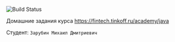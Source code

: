 ![Build Status](https://github.com/qwerty142/java-2023/actions/workflows/build.yml/badge.svg)

Домашние задания курса https://fintech.tinkoff.ru/academy/java

Студент: `Зарубин Михаил Дмитриевич`
